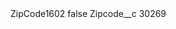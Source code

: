 <?xml version="1.0" encoding="UTF-8"?>
<CustomMetadata xmlns="http://soap.sforce.com/2006/04/metadata" xmlns:xsi="http://www.w3.org/2001/XMLSchema-instance" xmlns:xsd="http://www.w3.org/2001/XMLSchema">
    <label>ZipCode1602</label>
    <protected>false</protected>
    <values>
        <field>Zipcode__c</field>
        <value xsi:type="xsd:string">30269</value>
    </values>
</CustomMetadata>
